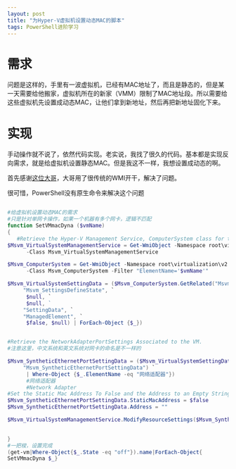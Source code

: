 ```yaml
---
layout: post
title: "为Hyper-V虚拟机设置动态MAC的脚本"
tags: PowerShell进阶学习
---
```

# 需求
问题是这样的，手里有一波虚拟机，已经有MAC地址了，而且是静态的，但是某一天需要给他搬家，虚拟机所在的新家（VMM）限制了MAC地址段。所以需要给这些虚拟机先设置成动态MAC，让他们拿到新地址，然后再把新地址固化下来。

# 实现
手动操作就不说了，依然代码实现。老实说，我找了很久的代码。基本都是实现反向需求，就是给虚拟机设置静态MAC。但是我这不一样，我想设置成动态的啊。

首先感谢[这位大哥](#https://blogs.msdn.microsoft.com/taylorb/2013/08/12/changing-the-mac-address-of-nic-using-the-hyper-v-wmi-v2-namespace/
)，大哥用了很传统的WMI开干，解决了问题。

很可惜，PowerShell没有原生命令来解决这个问题
```powershell

#给虚拟机设置动态MAC的需求
#只是针对单网卡操作，如果一个机器有多个网卡，逻辑不匹配
function SetVMmacDyna ($vmName)
{
   #Retrieve the Hyper-V Management Service, ComputerSystem class for the VM and the VM’s SettingData class. 
$Msvm_VirtualSystemManagementService = Get-WmiObject -Namespace root\virtualization\v2 `
      -Class Msvm_VirtualSystemManagementService 

$Msvm_ComputerSystem = Get-WmiObject -Namespace root\virtualization\v2 `
      -Class Msvm_ComputerSystem -Filter "ElementName='$vmName'" 

$Msvm_VirtualSystemSettingData = ($Msvm_ComputerSystem.GetRelated("Msvm_VirtualSystemSettingData", `
     "Msvm_SettingsDefineState", `
      $null, `
      $null, ` 
     "SettingData", `
     "ManagedElement", `
      $false, $null) | ForEach-Object {$_}) 


#Retrieve the NetworkAdapterPortSettings Associated to the VM. 
#注意这里，中文系统和英文系统对网卡的命名是不一样的

$Msvm_SyntheticEthernetPortSettingData = ($Msvm_VirtualSystemSettingData.GetRelated(` 
     "Msvm_SyntheticEthernetPortSettingData") `
      | Where-Object {$_.ElementName -eq "网络适配器"}) 
      #网络适配器
      #Network Adapter
#Set the Static Mac Address To False and the Address to an Empty String
$Msvm_SyntheticEthernetPortSettingData.StaticMacAddress = $false
$Msvm_SyntheticEthernetPortSettingData.Address = ""

$Msvm_VirtualSystemManagementService.ModifyResourceSettings($Msvm_SyntheticEthernetPortSettingData.GetText(2))

  
}
#一把梭，设置完成
(get-vm|Where-Object{$_.State -eq "off"}).name|ForEach-Object{
SetVMmacDyna $_}
```
